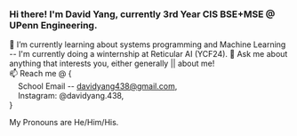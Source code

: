 ### Hi there! I'm David Yang, currently 3rd Year CIS BSE+MSE @ UPenn Engineering. 

🌱 I’m currently learning about systems programming and Machine Learning -- I'm currently doing a winternship at Reticular AI (YCF24).
💬 Ask me about anything that interests you, either generally || about me!\
📫 Reach me @ {\
  &nbsp;&nbsp;&nbsp;&nbsp;School Email -- davidyang438@gmail.com,\
  &nbsp;&nbsp;&nbsp;&nbsp;Instagram: @davidyang.438,\
}

My Pronouns are He/Him/His.

<!--
**dyang438/dyang438** is a ✨ _special_ ✨ repository because its `README.md` (this file) appears on your GitHub profile.

Here are some ideas to get you started:

- 🔭 I’m currently working on ...
- 🌱 I’m currently learning ...
- 👯 I’m looking to collaborate on ...
- 🤔 I’m looking for help with ...
- 💬 Ask me about ...
- 📫 How to reach me: ...
- 😄 Pronouns: ...
- ⚡ Fun fact: ...
-->
